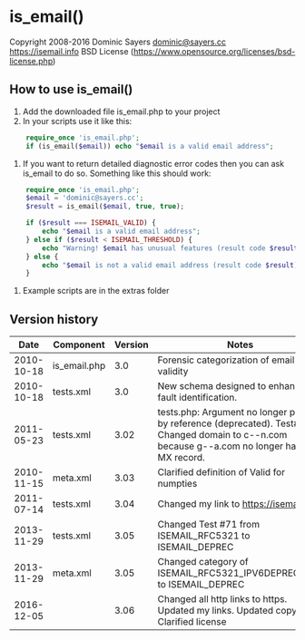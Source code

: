 is_email()
==========

Copyright 2008-2016 Dominic Sayers <dominic@sayers.cc>
https://isemail.info
BSD License (https://www.opensource.org/licenses/bsd-license.php)

How to use is_email()
---------------------
1.  Add the downloaded file is_email.php to your project
1.  In your scripts use it like this:

```php
	require_once 'is_email.php';
	if (is_email($email)) echo "$email is a valid email address";
```

1.  If you want to return detailed diagnostic error codes then you can ask
is_email to do so. Something like this should work:

```php
	require_once 'is_email.php';
	$email = 'dominic@sayers.cc';
	$result = is_email($email, true, true);

	if ($result === ISEMAIL_VALID) {
		echo "$email is a valid email address";
	} else if ($result < ISEMAIL_THRESHOLD) {
		echo "Warning! $email has unusual features (result code $result)";
	} else {
		echo "$email is not a valid email address (result code $result)";
	}
```

1.  Example scripts are in the extras folder

Version history
---------------

| Date | Component | Version | Notes |
| ---- | --------- | ------- | ----- |
| 2010-10-18 | is_email.php | 3.0 | Forensic categorization of email validity |
| 2010-10-18 | tests.xml | 3.0 |New schema designed to enhance fault identification. |
| 2011-05-23 | tests.xml | 3.02 | tests.php:  Argument no longer passed by reference (deprecated). Test#32: Changed domain to c--n.com because g--a.com no longer has an MX record. |
| 2010-11-15 | meta.xml | 3.03 | Clarified definition of Valid for numpties |
| 2011-07-14 | tests.xml | 3.04 | Changed my link to https://isemail.info |
| 2013-11-29 | tests.xml | 3.05 | Changed Test #71 from ISEMAIL_RFC5321 to ISEMAIL_DEPREC |
| 2013-11-29 | meta.xml | 3.05 | Changed category of ISEMAIL_RFC5321_IPV6DEPRECATED to ISEMAIL_DEPREC |
| 2016-12-05 | <all> | 3.06 | Changed all http links to https. Updated my links. Updated copyright. Clarified license |
